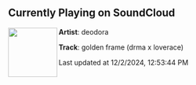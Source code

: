 ## Currently Playing on SoundCloud

[<img align="left" width="100" src="https://i1.sndcdn.com/artworks-cvDKyl5veiiwc7zz-QVTwvw-t500x500.jpg">](https://soundcloud.com/deodor/goldenframe?in=saxurn/sets/santa-pilled-re-rock/)

**Artist**: deodora 

**Track**: golden frame (drma x loverace)

Last updated at 12/2/2024, 12:53:44 PM
